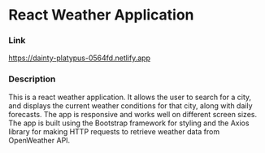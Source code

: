 # React Weather Application 

### Link

https://dainty-platypus-0564fd.netlify.app

### Description 

This is a react weather application. It allows the user to search for a city, and displays the current weather conditions for that city, along with daily forecasts. The app is responsive and works well on different screen sizes. The app is built using the Bootstrap framework for styling and the Axios library for making HTTP requests to retrieve weather data from OpenWeather API.
